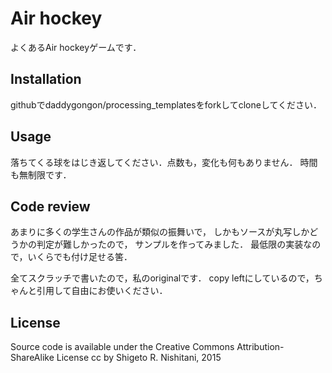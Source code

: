 # Air hockey

よくあるAir hockeyゲームです．

## Installation

githubでdaddygongon/processing_templatesをforkしてcloneしてください．

## Usage

落ちてくる球をはじき返してください．点数も，変化も何もありません．
時間も無制限です．

## Code review

あまりに多くの学生さんの作品が類似の振舞いで，
しかもソースが丸写しかどうかの判定が難しかったので，
サンプルを作ってみました．
最低限の実装なので，いくらでも付け足せる筈．

全てスクラッチで書いたので，私のoriginalです．
copy leftにしているので，ちゃんと引用して自由にお使いください．

## License
 Source code is available under the Creative Commons Attribution-ShareAlike License
 cc by Shigeto R. Nishitani, 2015 





